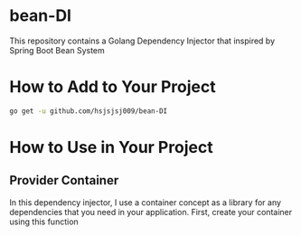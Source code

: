 # bean-DI

This repository contains a Golang Dependency Injector that inspired by Spring Boot Bean System

# How to Add to Your Project

```bash
go get -u github.com/hsjsjsj009/bean-DI
```

# How to Use in Your Project

## Provider Container

In this dependency injector, I use a container concept as a library for any dependencies that you need in your application. First, create your container using this function



